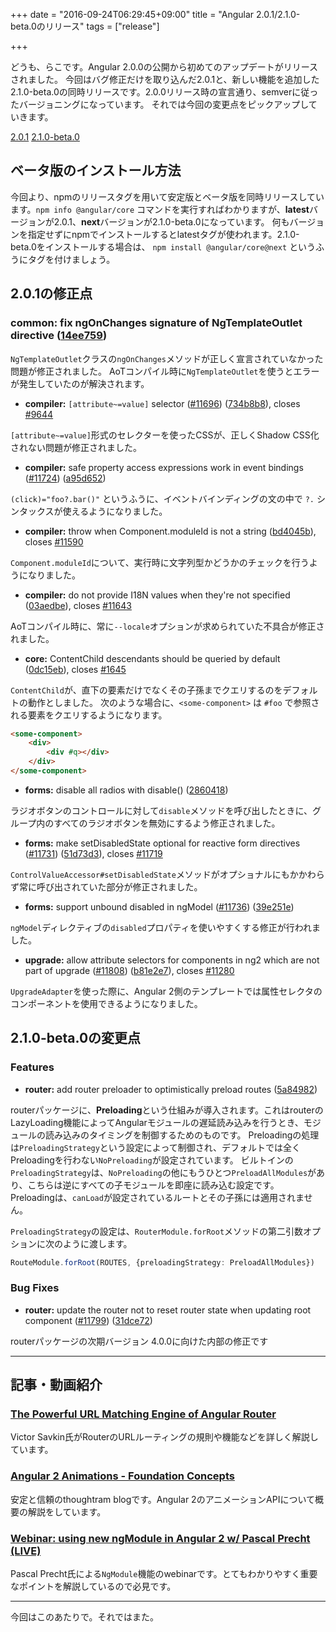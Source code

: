 +++
date = "2016-09-24T06:29:45+09:00"
title = "Angular 2.0.1/2.1.0-beta.0のリリース"
tags = ["release"]

+++

どうも、らこです。Angular 2.0.0の公開から初めてのアップデートがリリースされました。
今回はバグ修正だけを取り込んだ2.0.1と、新しい機能を追加した2.1.0-beta.0の同時リリースです。2.0.0リリース時の宣言通り、semverに従ったバージョニングになっています。
それでは今回の変更点をピックアップしていきます。

<!--more-->

[2.0.1](https://github.com/angular/angular/blob/master/CHANGELOG.md#201-2016-09-23)
[2.1.0-beta.0](https://github.com/angular/angular/blob/master/CHANGELOG.md#210-beta0-2016-09-23)

## ベータ版のインストール方法

今回より、npmのリリースタグを用いて安定版とベータ版を同時リリースしています。`npm info @angular/core` コマンドを実行すればわかりますが、**latest**バージョンが2.0.1、**next**バージョンが2.1.0-beta.0になっています。
何もバージョンを指定せずにnpmでインストールするとlatestタグが使われます。2.1.0-beta.0をインストールする場合は、 `npm install @angular/core@next` というふうにタグを付けましょう。

## 2.0.1の修正点

### **common:** fix ngOnChanges signature of NgTemplateOutlet directive ([14ee759](https://github.com/angular/angular/commit/14ee759))

`NgTemplateOutlet`クラスの`ngOnChanges`メソッドが正しく宣言されていなかった問題が修正されました。
AoTコンパイル時に`NgTemplateOutlet`を使うとエラーが発生していたのが解決されます。

* **compiler:** `[attribute~=value]` selector ([#11696](https://github.com/angular/angular/issues/11696)) ([734b8b8](https://github.com/angular/angular/commit/734b8b8)), closes [#9644](https://github.com/angular/angular/issues/9644)

`[attribute~=value]`形式のセレクターを使ったCSSが、正しくShadow CSS化されない問題が修正されました。

* **compiler:** safe property access expressions work in event bindings ([#11724](https://github.com/angular/angular/issues/11724)) ([a95d652](https://github.com/angular/angular/commit/a95d652))

`(click)="foo?.bar()"` というふうに、イベントバインディングの文の中で `?.` シンタックスが使えるようになりました。

* **compiler:** throw when Component.moduleId is not a string ([bd4045b](https://github.com/angular/angular/commit/bd4045b)), closes [#11590](https://github.com/angular/angular/issues/11590)

`Component.moduleId`について、実行時に文字列型かどうかのチェックを行うようになりました。

* **compiler:** do not provide I18N values when they're not specified ([03aedbe](https://github.com/angular/angular/commit/03aedbe)), closes [#11643](https://github.com/angular/angular/issues/11643)

AoTコンパイル時に、常に`--locale`オプションが求められていた不具合が修正されました。

* **core:** ContentChild descendants should be queried by default ([0dc15eb](https://github.com/angular/angular/commit/0dc15eb)), closes [#1645](https://github.com/angular/angular/issues/1645)

`ContentChild`が、直下の要素だけでなくその子孫までクエリするのをデフォルトの動作としました。
次のような場合に、`<some-component>` は `#foo` で参照される要素をクエリするようになります。

```html
<some-component>
    <div>
        <div #q></div>
    </div>
</some-component>
```

* **forms:** disable all radios with disable() ([2860418](https://github.com/angular/angular/commit/2860418))

ラジオボタンのコントロールに対して`disable`メソッドを呼び出したときに、グループ内のすべてのラジオボタンを無効にするよう修正されました。

* **forms:** make setDisabledState optional for reactive form directives ([#11731](https://github.com/angular/angular/issues/11731)) ([51d73d3](https://github.com/angular/angular/commit/51d73d3)), closes [#11719](https://github.com/angular/angular/issues/11719)

`ControlValueAccessor#setDisabledState`メソッドがオプショナルにもかかわらず常に呼び出されていた部分が修正されました。

* **forms:** support unbound disabled in ngModel ([#11736](https://github.com/angular/angular/issues/11736)) ([39e251e](https://github.com/angular/angular/commit/39e251e))

`ngModel`ディレクティブの`disabled`プロパティを使いやすくする修正が行われました。

* **upgrade:** allow attribute selectors for components in ng2 which are not part of upgrade ([#11808](https://github.com/angular/angular/issues/11808)) ([b81e2e7](https://github.com/angular/angular/commit/b81e2e7)), closes [#11280](https://github.com/angular/angular/issues/11280)

`UpgradeAdapter`を使った際に、Angular 2側のテンプレートでは属性セレクタのコンポーネントを使用できるようになりました。

## 2.1.0-beta.0の変更点

### Features

* **router:** add router preloader to optimistically preload routes ([5a84982](https://github.com/angular/angular/commit/5a84982))

routerパッケージに、**Preloading**という仕組みが導入されます。これはrouterのLazyLoading機能によってAngularモジュールの遅延読み込みを行うとき、モジュールの読み込みのタイミングを制御するためのものです。
Preloadingの処理は`PreloadingStrategy`という設定によって制御され、デフォルトでは全くPreloadingを行わない`NoPreloading`が設定されています。
ビルトインの`PreloadingStrategy`は、`NoPreloading`の他にもうひとつ`PreloadAllModules`があり、こちらは逆にすべての子モジュールを即座に読み込む設定です。
Preloadingは、`canLoad`が設定されているルートとその子孫には適用されません。

`PreloadingStrategy`の設定は、`RouterModule.forRoot`メソッドの第二引数オプションに次のように渡します。

```ts
RouteModule.forRoot(ROUTES, {preloadingStrategy: PreloadAllModules})
```

### Bug Fixes
* **router:** update the router not to reset router state when updating root component ([#11799](https://github.com/angular/angular/issues/11799)) ([31dce72](https://github.com/angular/angular/commit/31dce72))

routerパッケージの次期バージョン 4.0.0に向けた内部の修正です

----

## 記事・動画紹介

### [The Powerful URL Matching Engine of Angular Router](https://vsavkin.com/the-powerful-url-matching-engine-of-angular-router-775dad593b03#.899t2sn9b)

Victor Savkin氏がRouterのURLルーティングの規則や機能などを詳しく解説しています。

### [Angular 2 Animations \- Foundation Concepts](http://blog.thoughtram.io/angular/2016/09/16/angular-2-animation-important-concepts.html)

安定と信頼のthoughtram blogです。Angular 2のアニメーションAPIについて概要の解説をしています。

### [Webinar: using new ngModule in Angular 2 w/ Pascal Precht \(LIVE\)](https://www.youtube.com/watch?v=Usohbij6frA&feature=em-lss)

Pascal Precht氏による`NgModule`機能のwebinarです。とてもわかりやすく重要なポイントを解説しているので必見です。

----

今回はこのあたりで。それではまた。


